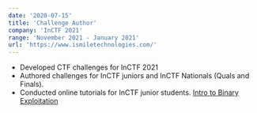 ```yaml
---
date: '2020-07-15'
title: 'Challenge Author'
company: 'InCTF 2021'
range: 'November 2021 - January 2021'
url: 'https://www.ismiletechnologies.com/'
---
```


- Developed CTF challenges for InCTF 2021
- Authored challenges for InCTF juniors and InCTF Nationals (Quals and Finals).
- Conducted online tutorials for InCTF junior students. [Intro to Binary Exploitation](https://www.youtube.com/watch?v=yMkyHCR7fqw)

